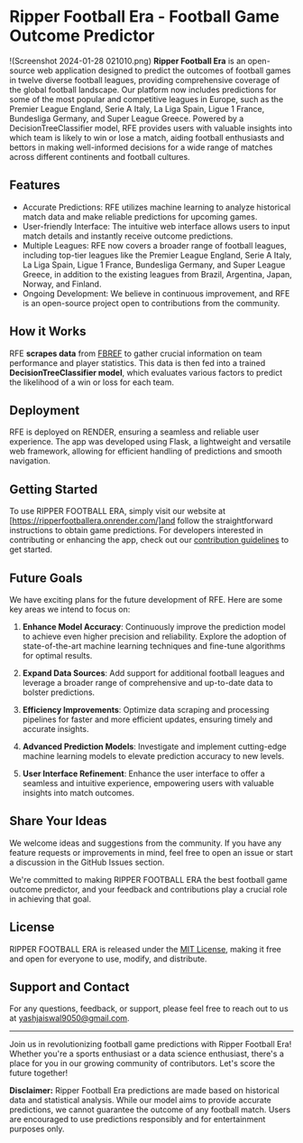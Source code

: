 # Ripper Football Era - Football Game Outcome Predictor
!(Screenshot 2024-01-28 021010.png)
**Ripper Football Era**  is an open-source web application designed to predict the outcomes of football games in twelve diverse football leagues, providing comprehensive coverage of the global football landscape. Our platform now includes predictions for some of the most popular and competitive leagues in Europe, such as the Premier League England, Serie A Italy, La Liga Spain, Ligue 1 France, Bundesliga Germany, and Super League Greece. Powered by a DecisionTreeClassifier model, RFE provides users with valuable insights into which team is likely to win or lose a match, aiding football enthusiasts and bettors in making well-informed decisions for a wide range of matches across different continents and football cultures.

## Features

- Accurate Predictions: RFE utilizes machine learning to analyze historical match data and make reliable predictions for upcoming games.
- User-friendly Interface: The intuitive web interface allows users to input match details and instantly receive outcome predictions.
- Multiple Leagues: RFE now covers a broader range of football leagues, including top-tier leagues like the Premier League England, Serie A Italy, La Liga Spain, Ligue 1 France, Bundesliga Germany, and Super League Greece, in addition to the existing leagues from Brazil, Argentina, Japan, Norway, and Finland.
- Ongoing Development: We believe in continuous improvement, and RFE is an open-source project open to contributions from the community.

## How it Works

RFE **scrapes data** from [FBREF](https://fbref.com/en/) to gather crucial information on team performance and player statistics. This data is then fed into a trained **DecisionTreeClassifier model**, which evaluates various factors to predict the likelihood of a win or loss for each team.

## Deployment

RFE is deployed on RENDER, ensuring a seamless and reliable user experience. The app was developed using Flask, a lightweight and versatile web framework, allowing for efficient handling of predictions and smooth navigation.

## Getting Started

To use RIPPER FOOTBALL ERA, simply visit our website at [https://ripperfootballera.onrender.com/]and follow the straightforward instructions to obtain game predictions. For developers interested in contributing or enhancing the app, check out our [contribution guidelines](CONTRIBUTING.md) to get started.

## Future Goals

We have exciting plans for the future development of RFE. Here are some key areas we intend to focus on:

1. **Enhance Model Accuracy**: Continuously improve the prediction model to achieve even higher precision and reliability. Explore the adoption of state-of-the-art machine learning techniques and fine-tune algorithms for optimal results.

2. **Expand Data Sources**: Add support for additional football leagues and leverage a broader range of comprehensive and up-to-date data to bolster predictions.

3. **Efficiency Improvements**: Optimize data scraping and processing pipelines for faster and more efficient updates, ensuring timely and accurate insights.

4. **Advanced Prediction Models**: Investigate and implement cutting-edge machine learning models to elevate prediction accuracy to new levels.

5. **User Interface Refinement**: Enhance the user interface to offer a seamless and intuitive experience, empowering users with valuable insights into match outcomes.

## Share Your Ideas

We welcome ideas and suggestions from the community. If you have any feature requests or improvements in mind, feel free to open an issue or start a discussion in the GitHub Issues section.

We're committed to making RIPPER FOOTBALL ERA the best football game outcome predictor, and your feedback and contributions play a crucial role in achieving that goal.

## License

RIPPER FOOTBALL ERA is released under the [MIT License](LICENSE), making it free and open for everyone to use, modify, and distribute.

## Support and Contact

For any questions, feedback, or support, please feel free to reach out to us at yashjaiswal9050@gmail.com.

---

Join us in revolutionizing football game predictions with Ripper Football Era! Whether you're a sports enthusiast or a data science enthusiast, there's a place for you in our growing community of contributors. Let's score the future together!

**Disclaimer:** Ripper Football Era predictions are made based on historical data and statistical analysis. While our model aims to provide accurate predictions, we cannot guarantee the outcome of any football match. Users are encouraged to use predictions responsibly and for entertainment purposes only.
